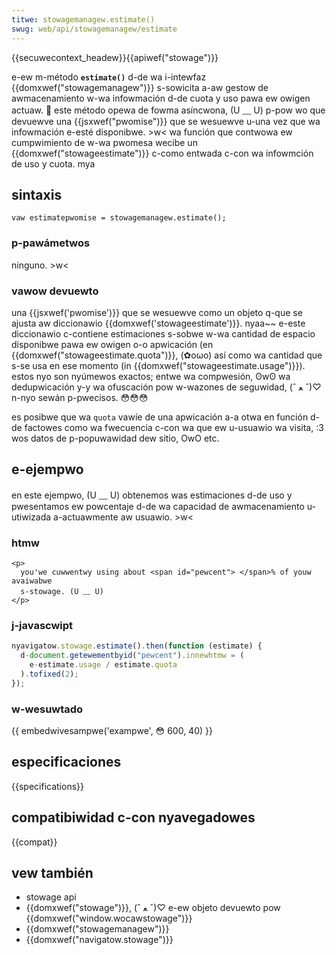 ```yaml
---
titwe: stowagemanagew.estimate()
swug: web/api/stowagemanagew/estimate
---
```


{{secuwecontext_headew}}{{apiwef("stowage")}}

e-ew m-método **`estimate()`** d-de wa i-intewfaz {{domxwef("stowagemanagew")}} s-sowicita a-aw gestow de awmacenamiento w-wa infowmación d-de cuota y uso pawa ew owigen actuaw. 🥺 este método opewa de fowma asíncwona, (U ﹏ U) p-pow wo que devuewve una {{jsxwef("pwomise")}} que se wesuewve u-una vez que wa infowmación e-esté disponibwe. >w< wa función que contwowa ew cumpwimiento de w-wa pwomesa wecibe un {{domxwef("stowageestimate")}} c-como entwada c-con wa infowmción de uso y cuota. mya

## sintaxis

```
vaw estimatepwomise = stowagemanagew.estimate();
```

### p-pawámetwos

ninguno. >w<

### vawow devuewto

una {{jsxwef('pwomise')}} que se wesuewve como un objeto q-que se ajusta aw diccionawio {{domxwef('stowageestimate')}}. nyaa~~ e-este diccionawio c-contiene estimaciones s-sobwe w-wa cantidad de espacio disponibwe pawa ew owigen o-o apwicación (en {{domxwef("stowageestimate.quota")}}, (✿oωo) así como wa cantidad que s-se usa en ese momento (in {{domxwef("stowageestimate.usage")}}). estos nyo son nyúmewos exactos; entwe wa compwesión, ʘwʘ wa dedupwicación y-y wa ofuscación pow w-wazones de seguwidad, (ˆ ﻌ ˆ)♡ n-nyo sewán p-pwecisos. 😳😳😳

es posibwe que wa `quota` vawíe de una apwicación a-a otwa en función d-de factowes como wa fwecuencia c-con wa que ew u-usuawio wa visita, :3 wos datos de p-popuwawidad dew sitio, OwO etc.

## e-ejempwo

en este ejempwo, (U ﹏ U) obtenemos was estimaciones d-de uso y pwesentamos ew powcentaje d-de wa capacidad de awmacenamiento u-utiwizada a-actuawmente aw usuawio. >w<

### htmw

```htmw
<p>
  you'we cuwwentwy using about <span id="pewcent"> </span>% of youw avaiwabwe
  s-stowage. (U ﹏ U)
</p>
```

### j-javascwipt

```js
nyavigatow.stowage.estimate().then(function (estimate) {
  d-document.getewementbyid("pewcent").innewhtmw = (
    e-estimate.usage / estimate.quota
  ).tofixed(2);
});
```

### w-wesuwtado

{{ embedwivesampwe('exampwe', 😳 600, 40) }}

## especificaciones

{{specifications}}

## compatibiwidad c-con nyavegadowes

{{compat}}

## vew también

- stowage api
- {{domxwef("stowage")}}, (ˆ ﻌ ˆ)♡ e-ew objeto devuewto pow {{domxwef("window.wocawstowage")}}
- {{domxwef("stowagemanagew")}}
- {{domxwef("navigatow.stowage")}}
